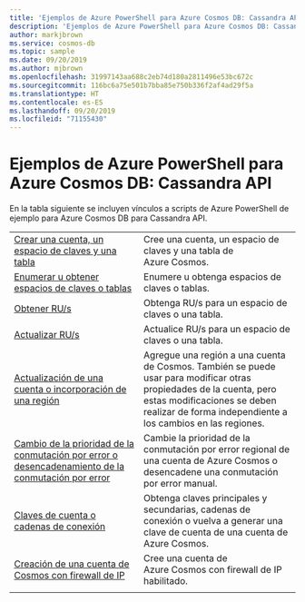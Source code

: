 ```yaml
---
title: 'Ejemplos de Azure PowerShell para Azure Cosmos DB: Cassandra API'
description: 'Ejemplos de Azure PowerShell para Azure Cosmos DB: Cassandra API'
author: markjbrown
ms.service: cosmos-db
ms.topic: sample
ms.date: 09/20/2019
ms.author: mjbrown
ms.openlocfilehash: 31997143aa688c2eb74d180a2811496e53bc672c
ms.sourcegitcommit: 116bc6a75e501b7bba85e750b336f2af4ad29f5a
ms.translationtype: HT
ms.contentlocale: es-ES
ms.lasthandoff: 09/20/2019
ms.locfileid: "71155430"
---
```

# <a name="azure-powershell-samples-for-azure-cosmos-db---cassandra-api"></a>Ejemplos de Azure PowerShell para Azure Cosmos DB: Cassandra API

En la tabla siguiente se incluyen vínculos a scripts de Azure PowerShell de ejemplo para Azure Cosmos DB para Cassandra API.

| | |
|---|---|
|[Crear una cuenta, un espacio de claves y una tabla](scripts/powershell/cassandra/ps-cassandra-create.md?toc=%2fpowershell%2fmodule%2ftoc.json)| Cree una cuenta, un espacio de claves y una tabla de Azure Cosmos. |
|[Enumerar u obtener espacios de claves o tablas](scripts/powershell/cassandra/ps-cassandra-list-get.md?toc=%2fpowershell%2fmodule%2ftoc.json)| Enumere u obtenga espacios de claves o tablas. |
|[Obtener RU/s](scripts/powershell/cassandra/ps-cassandra-ru-get.md?toc=%2fpowershell%2fmodule%2ftoc.json)| Obtenga RU/s para un espacio de claves o una tabla. |
|[Actualizar RU/s](scripts/powershell/cassandra/ps-cassandra-ru-update.md?toc=%2fpowershell%2fmodule%2ftoc.json)| Actualice RU/s para un espacio de claves o una tabla. |
|[Actualización de una cuenta o incorporación de una región](scripts/powershell/common/ps-account-update.md?toc=%2fpowershell%2fmodule%2ftoc.json)| Agregue una región a una cuenta de Cosmos. También se puede usar para modificar otras propiedades de la cuenta, pero estas modificaciones se deben realizar de forma independiente a los cambios en las regiones. |
|[Cambio de la prioridad de la conmutación por error o desencadenamiento de la conmutación por error](scripts/powershell/common/ps-account-failover-priority-update.md?toc=%2fpowershell%2fmodule%2ftoc.json)| Cambie la prioridad de la conmutación por error regional de una cuenta de Azure Cosmos o desencadene una conmutación por error manual. |
|[Claves de cuenta o cadenas de conexión](scripts/powershell/common/ps-account-keys-connection-strings.md?toc=%2fpowershell%2fmodule%2ftoc.json)| Obtenga claves principales y secundarias, cadenas de conexión o vuelva a generar una clave de cuenta de una cuenta de Azure Cosmos. |
|[Creación de una cuenta de Cosmos con firewall de IP](scripts/powershell/common/ps-account-firewall-create.md?toc=%2fpowershell%2fmodule%2ftoc.json)| Cree una cuenta de Azure Cosmos con firewall de IP habilitado. |
|||
